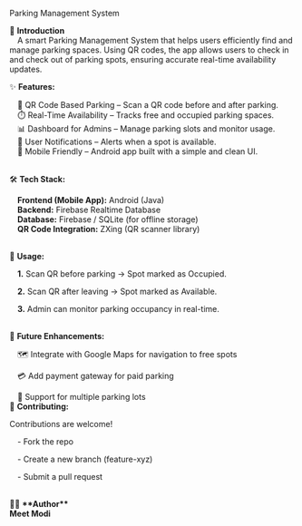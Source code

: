 Parking Management System

🚗 <b> Introduction </b> <br>
&emsp;A smart Parking Management System that helps users efficiently find and manage parking spaces. Using QR codes, the app allows users to check in and check out of parking spots, ensuring accurate real-time availability updates.

✨ <b> **Features:** </b>

  &emsp;📌 QR Code Based Parking – Scan a QR code before and after parking.<br>
  &emsp;⏱️ Real-Time Availability – Tracks free and occupied parking spaces.<br>
  &emsp;📊 Dashboard for Admins – Manage parking slots and monitor usage.<br>
  &emsp;🔔 User Notifications – Alerts when a spot is available.<br>
  &emsp;📱 Mobile Friendly – Android app built with a simple and clean UI.<br>
<br>

🛠️ <b> **Tech Stack:** </b>

  &emsp;**Frontend (Mobile App):** Android (Java)<br>
  &emsp;**Backend:** Firebase Realtime Database<br>
  &emsp;**Database:** Firebase / SQLite (for offline storage)<br>
  &emsp;**QR Code Integration:** ZXing (QR scanner library)<br>

<br>
🚀 <b> Usage: </b>

  &emsp;<b>1.</b> Scan QR before parking → Spot marked as Occupied.

  &emsp;<b>2.</b> Scan QR after leaving → Spot marked as Available.

  &emsp;<b>3.</b> Admin can monitor parking occupancy in real-time.

<br>
📌 <b> Future Enhancements: </b>

&emsp;🗺️ Integrate with Google Maps for navigation to free spots

&emsp;💳 Add payment gateway for paid parking

&emsp;📍 Support for multiple parking lots
<br>
🤝 <b> **Contributing:** </b>

Contributions are welcome!<br>

&emsp;- Fork the repo

&emsp;- Create a new branch (feature-xyz)

&emsp;- Submit a pull request

<br>
👨‍💻 <b> **Author**<br>
Meet Modi </b>
